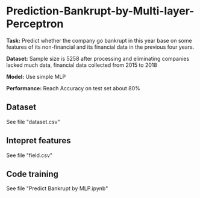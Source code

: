 # Prediction-Bankrupt-by-Multi-layer-Perceptron

**Task:** Predict whether the company go bankrupt in this year base on some features of its non-financial and its financial data in the previous four years.

**Dataset:** Sample size is 5258 after processing and eliminating companies lacked much data, financial data collected from 2015 to 2018

**Model:** Use simple MLP

**Performance:** Reach Accuracy on test set about 80%

## Dataset
See file "dataset.csv"

## Intepret features
See file "field.csv"

## Code training
See file "Predict Bankrupt by MLP.ipynb"
